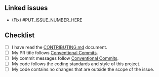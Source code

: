 <!--
Title format: <type>(<scope>): <description>
Example: feat(ui): add new button to toolbar
Types: feat, fix, docs, style, refactor, test, chore, perf, ci, build, revert
-->

## Linked issues

<!--
Include the word "Fix" after the issue number if you want
to close the issue when the PR is merged.
For example: Fix #123.
-->

- (Fix) #PUT_ISSUE_NUMBER_HERE

## Checklist

<!--- Put an `x` in all the boxes that apply: -->

- [ ] I have read the [CONTRIBUTING.md](https://github.com/your-repo/socials/blob/main/CONTRIBUTING.md) document.
- [ ] My PR title follows [Conventional Commits](https://www.conventionalcommits.org/).
- [ ] My commit messages follow [Conventional Commits](https://www.conventionalcommits.org/).
- [ ] My code follows the coding standards and style of this project.
- [ ] My code contains no changes that are outside the scope of the issue.